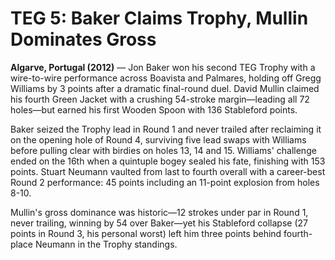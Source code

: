 # TEG 5: Baker Claims Trophy, Mullin Dominates Gross

**Algarve, Portugal (2012)** — Jon Baker won his second TEG Trophy with a wire-to-wire performance across Boavista and Palmares, holding off Gregg Williams by 3 points after a dramatic final-round duel. David Mullin claimed his fourth Green Jacket with a crushing 54-stroke margin—leading all 72 holes—but earned his first Wooden Spoon with 136 Stableford points.

Baker seized the Trophy lead in Round 1 and never trailed after reclaiming it on the opening hole of Round 4, surviving five lead swaps with Williams before pulling clear with birdies on holes 13, 14 and 15. Williams' challenge ended on the 16th when a quintuple bogey sealed his fate, finishing with 153 points. Stuart Neumann vaulted from last to fourth overall with a career-best Round 2 performance: 45 points including an 11-point explosion from holes 8-10.

Mullin's gross dominance was historic—12 strokes under par in Round 1, never trailing, winning by 54 over Baker—yet his Stableford collapse (27 points in Round 3, his personal worst) left him three points behind fourth-place Neumann in the Trophy standings.
